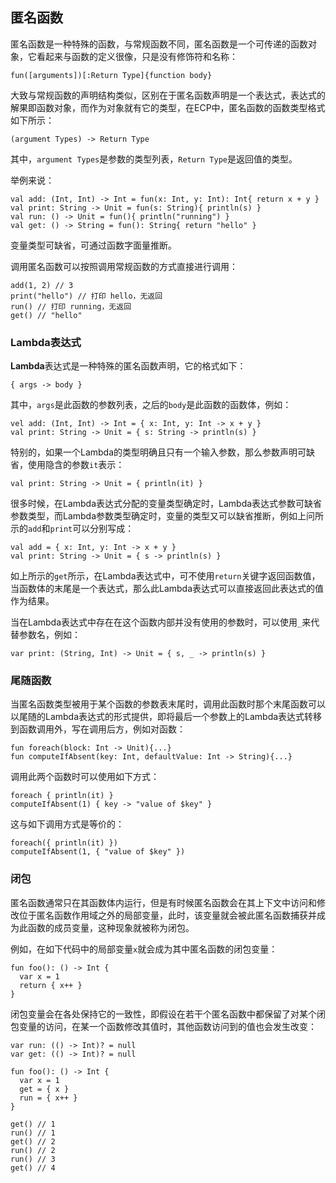 ## 匿名函数

匿名函数是一种特殊的函数，与常规函数不同，匿名函数是一个可传递的函数对象，它看起来与函数的定义很像，只是没有修饰符和名称：

```ecs
fun([arguments])[:Return Type]{function body}
```

大致与常规函数的声明结构类似，区别在于匿名函数声明是一个表达式，表达式的解果即函数对象，而作为对象就有它的类型，在ECP中，匿名函数的函数类型格式如下所示：

```ecs
(argument Types) -> Return Type
```

其中，`argument Types`是参数的类型列表，`Return Type`是返回值的类型。

举例来说：

```ecs
val add: (Int, Int) -> Int = fun(x: Int, y: Int): Int{ return x + y }
val print: String -> Unit = fun(s: String){ println(s) }
val run: () -> Unit = fun(){ println("running") }
val get: () -> String = fun(): String{ return "hello" }
```

变量类型可缺省，可通过函数字面量推断。

调用匿名函数可以按照调用常规函数的方式直接进行调用：

```ecs
add(1, 2) // 3
print("hello") // 打印 hello，无返回
run() // 打印 running，无返回
get() // "hello"
```

### Lambda表达式

**Lambda**表达式是一种特殊的匿名函数声明，它的格式如下：

```ecs
{ args -> body }
```

其中，`args`是此函数的参数列表，之后的`body`是此函数的函数体，例如：

```ecs
vel add: (Int, Int) -> Int = { x: Int, y: Int -> x + y }
val print: String -> Unit = { s: String -> println(s) }
```

特别的，如果一个Lambda的类型明确且只有一个输入参数，那么参数声明可缺省，使用隐含的参数`it`表示：

```ecs
val print: String -> Unit = { println(it) }
```

很多时候，在Lambda表达式分配的变量类型确定时，Lambda表达式参数可缺省参数类型，而Lambda参数类型确定时，变量的类型又可以缺省推断，例如上问所示的`add`和`print`可以分别写成：

```ecs
val add = { x: Int, y: Int -> x + y }
val print: String -> Unit = { s -> println(s) }
```

如上所示的`get`所示，在Lambda表达式中，可不使用`return`关键字返回函数值，当函数体的末尾是一个表达式，那么此Lambda表达式可以直接返回此表达式的值作为结果。

当在Lambda表达式中存在在这个函数内部并没有使用的参数时，可以使用`_`来代替参数名，例如：

```ecs
var print: (String, Int) -> Unit = { s, _ -> println(s) }
```

### 尾随函数

当匿名函数类型被用于某个函数的参数表末尾时，调用此函数时那个末尾函数可以以尾随的Lambda表达式的形式提供，即将最后一个参数上的Lambda表达式转移到函数调用外，写在调用后方，例如对函数：

```ecs
fun foreach(block: Int -> Unit){...}
fun computeIfAbsent(key: Int, defaultValue: Int -> String){...}
```

调用此两个函数时可以使用如下方式：

```ecs
foreach { println(it) }
computeIfAbsent(1) { key -> "value of $key" }
```

这与如下调用方式是等价的：

```ecs
foreach({ println(it) })
computeIfAbsent(1, { "value of $key" })
```

### 闭包

匿名函数通常只在其函数体内运行，但是有时候匿名函数会在其上下文中访问和修改位于匿名函数作用域之外的局部变量，此时，该变量就会被此匿名函数捕获并成为此函数的成员变量，这种现象就被称为闭包。

例如，在如下代码中的局部变量`x`就会成为其中匿名函数的闭包变量：

```ecs
fun foo(): () -> Int {
  var x = 1
  return { x++ }
}
```

闭包变量会在各处保持它的一致性，即假设在若干个匿名函数中都保留了对某个闭包变量的访问，在某一个函数修改其值时，其他函数访问到的值也会发生改变：

```ecs
var run: (() -> Int)? = null
var get: (() -> Int)? = null

fun foo(): () -> Int {
  var x = 1
  get = { x }
  run = { x++ }
}

get() // 1
run() // 1
get() // 2
run() // 2
run() // 3 
get() // 4
```
